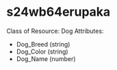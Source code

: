 # s24wb64erupaka
Class of Resource: Dog
Attributes:
- Dog_Breed (string)
- Dog_Color (string)
- Dog_Name (number)


